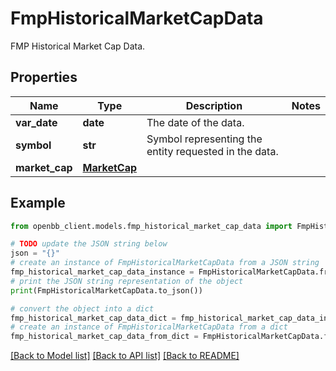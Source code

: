 # FmpHistoricalMarketCapData

FMP Historical Market Cap Data.

## Properties

Name | Type | Description | Notes
------------ | ------------- | ------------- | -------------
**var_date** | **date** | The date of the data. | 
**symbol** | **str** | Symbol representing the entity requested in the data. | 
**market_cap** | [**MarketCap**](MarketCap.md) |  | 

## Example

```python
from openbb_client.models.fmp_historical_market_cap_data import FmpHistoricalMarketCapData

# TODO update the JSON string below
json = "{}"
# create an instance of FmpHistoricalMarketCapData from a JSON string
fmp_historical_market_cap_data_instance = FmpHistoricalMarketCapData.from_json(json)
# print the JSON string representation of the object
print(FmpHistoricalMarketCapData.to_json())

# convert the object into a dict
fmp_historical_market_cap_data_dict = fmp_historical_market_cap_data_instance.to_dict()
# create an instance of FmpHistoricalMarketCapData from a dict
fmp_historical_market_cap_data_from_dict = FmpHistoricalMarketCapData.from_dict(fmp_historical_market_cap_data_dict)
```
[[Back to Model list]](../README.md#documentation-for-models) [[Back to API list]](../README.md#documentation-for-api-endpoints) [[Back to README]](../README.md)


